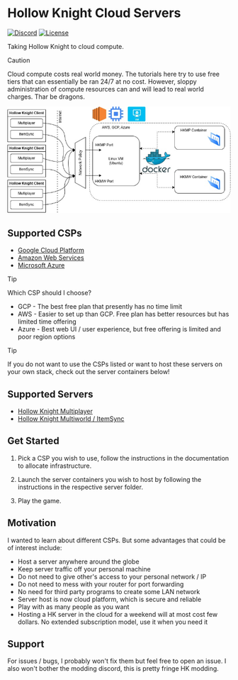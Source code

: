 # Hollow Knight Cloud Servers

[![Discord](https://img.shields.io/discord/879125729936298015.svg?logo=discord&logoColor=white&logoWidth=20&labelColor=7289DA&label=Discord&color=17cf48)](https://discord.gg/F6Y5TeFQ8j) [![License](https://img.shields.io/badge/license-MIT-green)](./LICENSE)

Taking Hollow Knight to cloud compute.

> [!CAUTION]
> Cloud compute costs real world money. The tutorials here try to use free tiers that can essentially be ran 24/7 at no cost.
> However, sloppy administration of compute resources can and will lead to real world charges. Thar be dragons.

![Hollow Knight Cloud Servers Schematic](HKCloudServerDiagram.jpg)

## Supported CSPs

- [Google Cloud Platform](gcp)
- [Amazon Web Services](aws)
- [Microsoft Azure](azure)

> [!TIP]
> Which CSP should I choose?
> - GCP - The best free plan that presently has no time limit
> - AWS - Easier to set up than GCP. Free plan has better resources but has limited time offering
> - Azure - Best web UI / user experience, but free offering is limited and poor region options

> [!TIP]
> If you do not want to use the CSPs listed or want to host these servers on your own stack, check out the server containers below!



## Supported Servers

- [Hollow Knight Multiplayer](docker/hkmp)
- [Hollow Knight Multiworld / ItemSync](docker/hkmw)

## Get Started

1. Pick a CSP you wish to use, follow the instructions in the documentation to allocate infrastructure.

2. Launch the server containers you wish to host by following the instructions in the respective server folder.

3. Play the game.

## Motivation

I wanted to learn about different CSPs.
But some advantages that could be of interest include:

- Host a server anywhere around the globe
- Keep server traffic off your personal machine
- Do not need to give other's access to your personal network / IP
- Do not need to mess with your router for port forwarding
- No need for third party programs to create some LAN network
- Server host is now cloud platform, which is secure and reliable
- Play with as many people as you want
- Hosting a HK server in the cloud for a weekend will at most cost few dollars. No extended subscription model, use it when you need it

## Support

For issues / bugs, I probably won't fix them but feel free to open an issue.
I also won't bother the modding discord, this is pretty fringe HK modding.